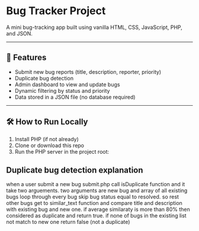 # Bug Tracker Project

A mini bug-tracking app built using vanilla HTML, CSS, JavaScript, PHP, and JSON.

---

## 🚀 Features

-  Submit new bug reports (title, description, reporter, priority)
-  Duplicate bug detection
-  Admin dashboard to view and update bugs
-  Dynamic filtering by status and priority
-  Data stored in a JSON file (no database required)

---

## 🛠️ How to Run Locally

1.  Install PHP (if not already)
2.  Clone or download this repo
3.  Run the PHP server in the project root:

## Duplicate bug detection explanation
when a user submit a new bug submit.php call isDuplicate function and it take two arguements. two arguments are new bug and array of all existing bugs loop through every bug skip bug status equal to resolved. so rest other bugs get to similar_text function and compare title and description with existing bug and new one. if average similaraty is more than 80% then considered as duplicate and return true. if none of bugs in the existing list not match to new one return false (not a duplicate)


